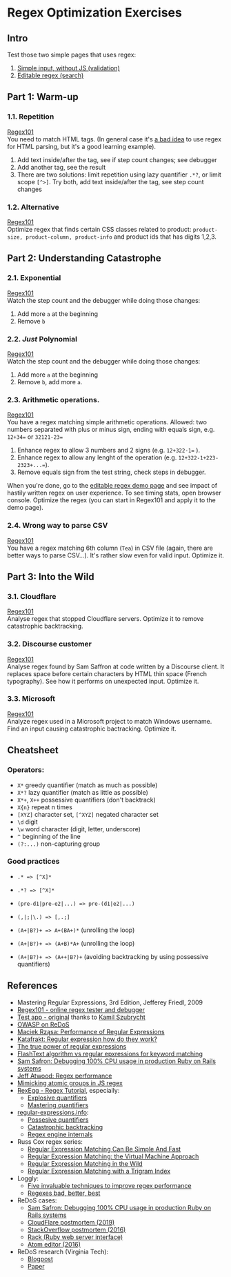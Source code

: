 # Regex Optimization Exercises

## Intro

Test those two simple pages that uses regex:

1. [Simple input, without JS (validation)](https://regex-performance.github.io/input-en.html)
1. [Editable regex (search)](https://regex-performance.github.io/vue-en.html)

## Part 1: Warm-up

### 1.1. Repetition

[Regex101](https://regex101.com/r/exsSjf/2)<br />
You need to match HTML tags. (In general case it's [a bad idea](https://stackoverflow.com/questions/1732348/regex-match-open-tags-except-xhtml-self-contained-tags/1732454#1732454) to use regex for HTML parsing, but it's a good learning example).

1. Add text inside/after the tag, see if step count changes; see debugger
2. Add another tag, see the result
3. There are two solutions: limit repetition using lazy quantifier `.*?`, or limit scope `[^>]`. Try both, add text inside/after the tag, see step count changes



### 1.2. Alternative
[Regex101](https://regex101.com/r/WhQqEA/3/)<br />
Optimize regex that finds certain CSS classes related to product: `product-size, product-column, product-info`
and product ids that has digits 1,2,3.


## Part 2: Understanding Catastrophe

### 2.1. Exponential

[Regex101](https://regex101.com/r/MosMwT/1/) <br />
Watch the step count and the debugger while doing those changes:
1. Add more `a` at the beginning
2. Remove `b`

### 2.2. _Just_ Polynomial

[Regex101](https://regex101.com/r/uR8GD6/2/) <br />
Watch the step count and the debugger while doing those changes:
1. Add more `a` at the beginning
2. Remove `b`, add more `a`.


### 2.3. Arithmetic operations.

[Regex101](https://regex101.com/r/qPsP27/3/)<br />
You have a regex matching simple arithmetic operations. Allowed: two numbers
separated with plus or minus sign, ending with equals sign, e.g. `12+34=` or `32121-23=`

1. Enhance regex to allow 3 numbers and 2 signs (e.g. `12+322-1=` ).
1. Enhance regex to allow any lenght of the operation (e.g. `12+322-1+223-2323+...=`).
1. Remove equals sign from the test string, check steps in debugger.

When you're done, go to the [editable regex demo page](https://regex-performance.github.io/vue-en.html)
and see impact of hastily written regex on user experience. To see timing stats, open browser console. Optimize the regex (you can start in Regex101 and apply it to the demo page).

### 2.4. Wrong way to parse CSV

[Regex101](https://regex101.com/r/CAo4Xx/1/)<br />
You have a regex matching 6th column (`Tea`) in CSV file (again, there are better ways to parse CSV...). It's rather slow even for valid input. Optimize it.

## Part 3: Into the Wild


### 3.1. Cloudflare
[Regex101](https://regex101.com/r/fD4yMi/2/) <br />
Analyse regex that stopped Cloudflare servers. Optimize it to remove catastrophic backtracking.

### 3.2. Discourse customer
[Regex101](https://regex101.com/r/MDgdC6/1/) <br />
Analyse regex found by Sam Saffron at code written by a Discourse client. It replaces space before certain characters by HTML thin space (French typography). See how it performs on unexpected input. Optimize it.

### 3.3. Microsoft
[Regex101](https://regex101.com/r/8gaUFh/1/) <br />
Analyze regex used in a Microsoft project to match Windows username. Find an input causing catastrophic bactracking. Optimize it.

## Cheatsheet

### Operators:
* `X*` greedy quantifier (match as much as possible)
* `X*?` lazy quantifier (match as little as possible)
* `X*+`, `X++` possessive quantifiers (don't backtrack)
* `X{n}` repeat n times
* `[XYZ]` character set, `[^XYZ]` negated character set
* `\d` digit
* `\w` word character (digit, letter, underscore)
* `^` beginning of the line
* `(?:...)` non-capturing group

###  Good practices

* `.* => [^X]*`
* `.*? => [^X]*`

* `(pre-d1|pre-e2|...) => pre-(d1|e2|...)`
* `(,|;|\.) => [,.;]`

* `(A+|B?)+ => A+(BA+)*` (unrolling the loop)
* `(A+|B?)+ => (A+B)*A+` (unrolling the loop)
* `(A+|B?)+ => (A++|B?)+` (avoiding backtracking by using possessive quantifiers)

## References

* Mastering Regular Expressions, 3rd Edition, Jefferey Friedl, 2009
* [Regex101 - online regex tester and debugger](https://regex101.com/)
* [Test app - original](https://github.com/kszubrycht/regex-with-vuejs) thanks to [Kamil Szubrycht](https://github.com/kszubrycht)
* [OWASP on ReDoS](https://www.owasp.org/index.php/Regular_expression_Denial_of_Service_-_ReDoS)
* [Maciek Rząsa: Performance of Regular Expressions](https://medium.com/textmaster-engineering/performance-of-regular-expressions-81371f569698)
* [Katafrakt: Regular expression how do they work?](http://katafrakt.me/2016/07/06/regular-expressions/)
* [The true power of regular expressions](http://nikic.github.io/2012/06/15/The-true-power-of-regular-expressions.html)
* [FlashText algorithm vs regular epxressions for keyword matching](https://www.analyticsvidhya.com/blog/2017/11/flashtext-a-library-faster-than-regular-expressions/)
* [Sam Safron: Debugging 100% CPU usage in production Ruby on Rails systems](https://samsaffron.com/archive/2018/01/18/my-production-ruby-on-rails-cpu-is-at-100-now-what
)
* [Jeff Atwood: Regex performance](https://blog.codinghorror.com/regex-performance/)
* [Mimicking atomic groups in JS regex](http://blog.stevenlevithan.com/archives/mimic-atomic-groups)
* [RexEgg - Regex Tutorial](http://www.rexegg.com), especially:
  * [Explosive quantifiers](http://www.rexegg.com/regex-explosive-quantifiers.html)
  * [Mastering quantifiers](http://www.rexegg.com/regex-quantifiers.html)
* [regular-expressions.info](https://www.regular-expressions.info):
  * [Possesive quantifiers](https://www.regular-expressions.info/possessive.html)
  * [Catastrophic backtracking](https://www.regular-expressions.info/catastrophic.html)
  * [Regex engine internals](https://www.regular-expressions.info/engine.html)
* Russ Cox regex series:
  * [Regular Expression Matching Can Be Simple And Fast](https://swtch.com/~rsc/regexp/regexp1.html)
  * [Regular Expression Matching: the Virtual Machine Approach](https://swtch.com/~rsc/regexp/regexp2.html)
  * [Regular Expression Matching in the Wild](https://swtch.com/~rsc/regexp/regexp3.html)
  * [Regular Expression Matching with a Trigram Index](https://swtch.com/~rsc/regexp/regexp4.html)
* Loggly:
  * [Five invaluable techniques to improve regex performance](https://www.loggly.com/blog/five-invaluable-techniques-to-improve-regex-performance/)
  * [Regexes bad, better, best](https://www.loggly.com/blog/regexes-the-bad-better-best/)
* ReDoS cases:
  * [Sam Safron: Debugging 100% CPU usage in production Ruby on Rails systems](https://samsaffron.com/archive/2018/01/18/my-production-ruby-on-rails-cpu-is-at-100-now-what)
  * [CloudFlare postmortem (2019)](https://blog.cloudflare.com/details-of-the-cloudflare-outage-on-july-2-2019/)
  * [StackOverflow postmortem (2016)](https://stackstatus.net/post/147710624694/outage-postmortem-july-20-2016)
  * [Rack (Ruby web server interface)](https://github.com/rack/rack/pull/242)
  * [Atom editor (2016)](http://davidvgalbraith.com/how-i-fixed-atom/)
* ReDoS research (Virginia Tech):
  * [Blogpost](https://medium.com/bugbountywriteup/introduction-987fdc4c7b0)
  * [Paper](http://people.cs.vt.edu/~davisjam/downloads/publications/DavisCoghlanServantLee-EcosystemREDOS-ESECFSE18.pdf)
